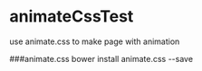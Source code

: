 # animateCssTest
use animate.css to make page with animation


###animate.css
bower install animate.css --save

